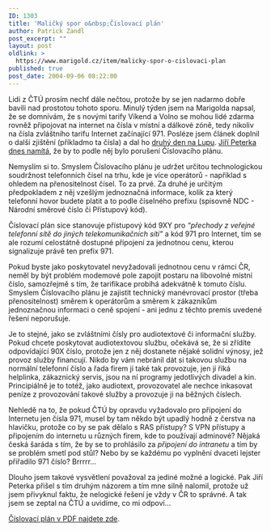 ```yaml
---
ID: 1303
title: 'Maličký spor o&nbsp;Číslovací plán'
author: Patrick Zandl
post_excerpt: ""
layout: post
oldlink: >
  https://www.marigold.cz/item/malicky-spor-o-cislovaci-plan
published: true
post_date: 2004-09-06 08:22:00
---
```

<p>
Lidi z ČTÚ prosím nechť dále nečtou, protože by se jen nadarmo dobře bavili nad prostotou tohoto sporu. Minulý týden jsem na Marigolda napsal, že se domnívám, že s novými tarify Víkend a Volno se mohou lidé zdarma rovněž připojovat na internet na čísla v místní a dálkové zóně, tedy nikoliv na čísla zvláštního tarifu Internet začínající 971. Posléze jsem článek doplnil o další zjištění (příkladmo ta čísla) a dal ho <a href="http://www.lupa.cz/clanek.php3?show=3614">druhý den na Lupu</a>. <a href="http://www.lupa.cz/clanek.php3?show=3617">Jiří Peterka dnes namítá</a>, že by to podle něj bylo porušení Číslovacího plánu. </p>

<p>
Nemyslím si to. Smyslem Číslovacího plánu je udržet určitou technologickou soudržnost telefonních čísel na trhu, kde je více operátorů - například s ohledem na přenositelnost čísel. To za prvé. Za druhé je určitým předpokladem z něj vzešlým jednoznačná informace, kolik za který telefonní hovor budete platit a to podle číselného prefixu (spisovně NDC - Národní směrové číslo či Přístupový kód). </p>

<p>
Číslovací plán sice stanovuje přístupový kód 9XY pro <i>&#8220;přechody z veřejné telefonní sítě do jiných telekomunikačních sítí&#8221;</i> a kód 971 pro Internet, tím se ale rozumí celostátně dostupné připojení za jednotnou cenu, kterou signalizuje právě ten prefix 971. </p>

<p>
Pokud byste jako poskytovatel nevyžadovali jednotnou cenu v rámci ČR, neměl by být problém modemové pole zapojit postaru na libovolné místní číslo, samozřejmě s tím, že tarifikace probíhá adekvátně k tomuto číslu. Smyslem Číslovacího plánu je zajistit technický manévrovací prostor (třeba přenositelnost) směrem k operátorům a směrem k zákazníkům jednoznačnou informaci o ceně spojení - ani jednu z těchto premis uvedené řešení neporušuje.</p>

<p>
Je to stejné, jako se zvláštními čísly pro audiotextové či informační služby. Pokud chcete poskytovat audiotextovou službu, očekává se, že si zřídíte odpovídající 90X číslo, protože jen z něj dostanete nějaké solidní výnosy, jež provoz služby financují. Nikdo by vám nebránil dát si takovou službu na normální telefonní číslo a řada firem ji také tak provozuje, jen jí říká helplinka, zákaznický servis, jsou na ní programy jedotlivých divadel a kin. Principiálně je to totéž, jako audiotext, provozovatel ale nechce inkasovat peníze z provozování takové služby a provozuje ji na běžných číslech. </p>

<p>
Nehledě na to, že pokud ČTÚ by opravdu vyžadovalo pro připojení do Internetu jen čísla 971, musel by tam někdo být upadlý hodně z čerstva na hlavičku, protože co by se pak dělalo s RAS přístupy? S VPN přístupy a připojením do internetu u různých firem, kde to používají adminové? Nějaká česká šaráda s tím, že by se to prohlásilo za <i>připojení do intranetu</i> a tím by se problém smetl pod stůl? Nebo by se každému po vyplnění dvaceti lejster přiřadilo 971 číslo? Brrrrr&#8230;</p>

<p>
Dlouho jsem takové vysvětlení považoval za jediné možné a logické. Pak Jiří Peterka přišel s tím druhým názorem a tím mne silně nalomil, protože už jsem přivyknul faktu, že nelogické řešení je vždy v ČR to správné. A tak jsem se zeptal na ČTÚ a uvidíme, co mi odpoví&#8230; </p>

<p>
<a href="http://www.ctu.cz/doc.php?iDoc=139">Číslovací plán v PDF najdete zde</a>.
</p>
